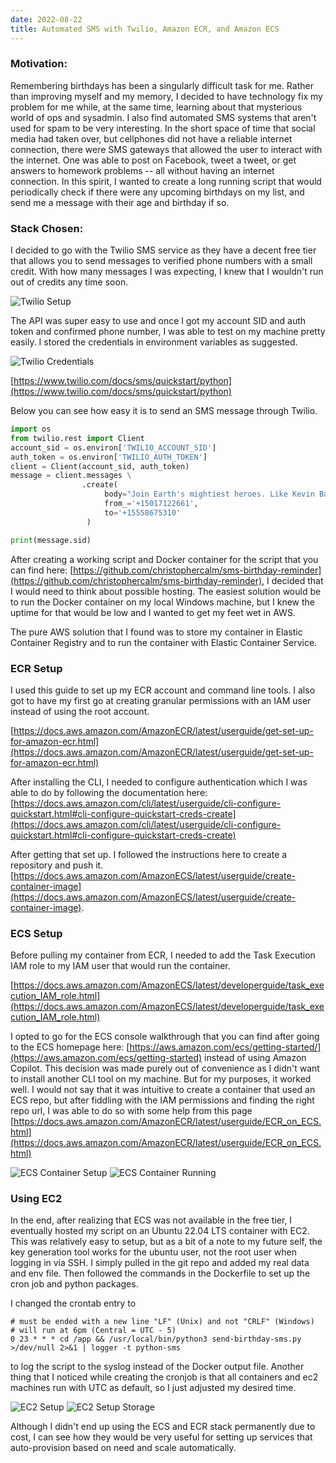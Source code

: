 ```yaml
---
date: 2022-08-22
title: Automated SMS with Twilio, Amazon ECR, and Amazon ECS 
---
```


### Motivation:

Remembering birthdays has been a singularly difficult task for me. Rather than improving myself and my memory, I decided to have technology fix my problem for me while, at the same time, learning about that mysterious world of ops and sysadmin. I also find automated SMS systems that aren't used for spam to be very interesting. In the short space of time that social media had taken over, but cellphones did not have a reliable internet connection, there were SMS gateways that allowed the user to interact with the internet. One was able to post on Facebook, tweet a tweet, or get answers to homework problems -- all without having an internet connection. In this spirit, I wanted to create a long running script that would periodically check if there were any upcoming birthdays on my list, and send me a message with their age and birthday if so.

### Stack Chosen:

I decided to go with the Twilio SMS service as they have a decent free tier that allows you to send messages to verified phone numbers with a small credit. With how many messages I was expecting, I knew that I wouldn't run out of credits any time soon. 

<img class="post-inline-image" src="https://i.imgur.com/ZwvqqB2.png" alt="Twilio Setup" />


The API was super easy to use and once I got my account SID and auth token and confirmed phone number, I was able to test on my machine pretty easily. I stored the credentials in environment variables as suggested. 


<img class="post-inline-image" src="https://i.imgur.com/1rRos5I.png" alt="Twilio Credentials" />


[https://www.twilio.com/docs/sms/quickstart/python](https://www.twilio.com/docs/sms/quickstart/python)

Below you can see how easy it is to send an SMS message through Twilio. 

``` python
import os
from twilio.rest import Client
account_sid = os.environ['TWILIO_ACCOUNT_SID']
auth_token = os.environ['TWILIO_AUTH_TOKEN']
client = Client(account_sid, auth_token)
message = client.messages \
                .create(
                     body="Join Earth's mightiest heroes. Like Kevin Bacon.",
                     from_='+15017122661',
                     to='+15558675310'
                 )

print(message.sid)
```

After creating a working script and Docker container for the script that you can find here: [https://github.com/christophercalm/sms-birthday-reminder](https://github.com/christophercalm/sms-birthday-reminder), I decided that I would need to think about possible hosting. The easiest solution would be to run the Docker container on my local Windows machine, but I knew the uptime for that would be low and I wanted to get my feet wet in AWS. 

The pure AWS solution that I found was to store my container in Elastic Container Registry and to run the container with Elastic Container Service. 

### ECR Setup

I used this guide to set up my ECR account and command line tools. I also got to have my first go at creating granular permissions with an IAM user instead of using the root account. 

[https://docs.aws.amazon.com/AmazonECR/latest/userguide/get-set-up-for-amazon-ecr.html](https://docs.aws.amazon.com/AmazonECR/latest/userguide/get-set-up-for-amazon-ecr.html) 


After installing the CLI, I needed to configure authentication which I was able to do by following the documentation here: [https://docs.aws.amazon.com/cli/latest/userguide/cli-configure-quickstart.html#cli-configure-quickstart-creds-create](https://docs.aws.amazon.com/cli/latest/userguide/cli-configure-quickstart.html#cli-configure-quickstart-creds-create)

After getting that set up. I followed the instructions here to create a repository and push it. 
[https://docs.aws.amazon.com/AmazonECS/latest/userguide/create-container-image](https://docs.aws.amazon.com/AmazonECS/latest/userguide/create-container-image).


### ECS Setup

Before pulling my container from ECR, I needed to add the Task Execution IAM role to my IAM user that would run the container. 

[https://docs.aws.amazon.com/AmazonECS/latest/developerguide/task_execution_IAM_role.html](https://docs.aws.amazon.com/AmazonECS/latest/developerguide/task_execution_IAM_role.html)


I opted to go for the ECS console walkthrough that you can find after going to the ECS homepage here: [https://aws.amazon.com/ecs/getting-started/](https://aws.amazon.com/ecs/getting-started) instead of using Amazon Copilot. This decision was made purely out of convenience as I didn't want to install another CLI tool on my machine. But for my purposes, it worked well. I would not say that it was intuitive to create a container that used an ECS repo, but after fiddling with the IAM permissions and finding the right repo url, I was able to do so with some help from this page [https://docs.aws.amazon.com/AmazonECR/latest/userguide/ECR_on_ECS.html](https://docs.aws.amazon.com/AmazonECR/latest/userguide/ECR_on_ECS.html)

<img class="post-inline-image" src="https://i.imgur.com/uVGAF10.png" alt="ECS Container Setup" />

<img class="post-inline-image" src="https://i.imgur.com/ODts31D.png" alt="ECS Container Running" />

### Using EC2

In the end, after realizing that ECS was not available in the free tier, I eventually hosted my script on an Ubuntu 22.04 LTS container with EC2. This was relatively easy to setup, but as a bit of a note to my future self, the key generation tool works for the ubuntu user, not the root user when logging in via SSH. I simply pulled in the git repo and added my real data and env file. Then followed the commands in the Dockerfile to set up the cron job and python packages.

I changed the crontab entry to 

```
# must be ended with a new line "LF" (Unix) and not "CRLF" (Windows)
# will run at 6pm (Central = UTC - 5)
0 23 * * * cd /app && /usr/local/bin/python3 send-birthday-sms.py >/dev/null 2>&1 | logger -t python-sms
``` 

to log the script to the syslog instead of the Docker output file. Another thing that I noticed while creating the cronjob is that all containers and ec2 machines run with UTC as default, so I just adjusted my desired time. 

<img class="post-inline-image" src="https://i.imgur.com/Mka3mMc.png" alt="EC2 Setup" />
<img class="post-inline-image" src="https://i.imgur.com/hh9ONan.png" alt="EC2 Setup Storage" />

Although I didn't end up using the ECS and ECR stack permanently due to cost, I can see how they would be very useful for setting up services that auto-provision based on need and scale automatically.
